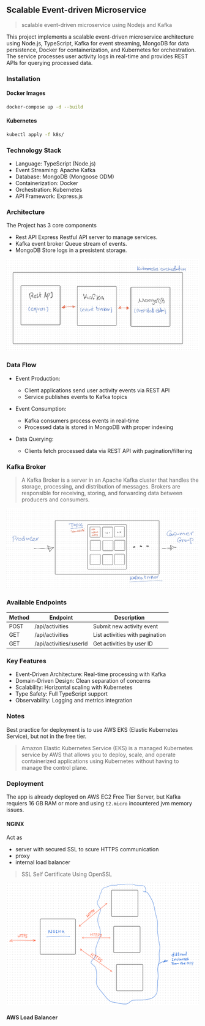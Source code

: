 ## Scalable Event-driven Microservice
> scalable event-driven microservice using Nodejs and Kafka

This project implements a scalable event-driven microservice architecture using Node.js, TypeScript, Kafka for event streaming, MongoDB for data persistence, Docker for containerization, and Kubernetes for orchestration. The service processes user activity logs in real-time and provides REST APIs for querying processed data.


### Installation

#### Docker Images

```bash
docker-compose up -d --build
```

#### Kubernetes

```bash
kubectl apply -f k8s/
```

### Technology Stack
- Language: TypeScript (Node.js)
- Event Streaming: Apache Kafka
- Database: MongoDB (Mongoose ODM)
- Containerization: Docker
- Orchestration: Kubernetes
- API Framework: Express.js



### Architecture

The Project has 3 core components
- Rest API 
    Express Restful API server to manage services.
- Kafka event broker
    Queue stream of events.
- MongoDB
    Store logs in a presistent storage. 

![system design](https://github.com/omerawwad/event-driven-microservic/blob/main/designs/archt.jpg)

### Data Flow
- Event Production:
    - Client applications send user activity events via REST API
    - Service publishes events to Kafka topics

- Event Consumption:
    - Kafka consumers process events in real-time
    - Processed data is stored in MongoDB with proper indexing

- Data Querying:
    - Clients fetch processed data via REST API with pagination/filtering

### Kafka Broker

> A Kafka Broker is a server in an Apache Kafka cluster that handles the storage, processing, and distribution of messages.
> Brokers are responsible for receiving, storing, and forwarding data between producers and consumers.

![system design](https://github.com/omerawwad/event-driven-microservic/blob/main/designs/kafka.jpg)

### Available Endpoints

|Method|Endpoint|Description
|---|---|---|
|POST|/api/activities|Submit new activity event|
|GET|/api/activities|List activities with pagination|
|GET|/api/activities/:userId|Get activities by user ID| 

### Key Features
- Event-Driven Architecture: Real-time processing with Kafka
- Domain-Driven Design: Clean separation of concerns
- Scalability: Horizontal scaling with Kubernetes
- Type Safety: Full TypeScript support
- Observability: Logging and metrics integration

### Notes

Best practice for deployment is to use AWS EKS (Elastic Kubernetes Service), but not in the free tier.
> Amazon Elastic Kubernetes Service (EKS) is a managed Kubernetes service by AWS that allows you to deploy, scale, and operate containerized applications using Kubernetes without having to manage the control plane.

### Deployment

The app is already deployed on AWS EC2 Free Tier Server, but Kafka requiers 16 GB RAM or more and using `t2.micro` incountered jvm memory issues.  

#### NGINX

Act as 
- server with secured SSL to scure HTTPS communication
- proxy 
- internal load balancer

> SSL Self Certificate Using OpenSSL

![NGINX](https://github.com/omerawwad/event-driven-microservic/blob/main/designs/NGINX.jpg)

#### AWS Load Balancer